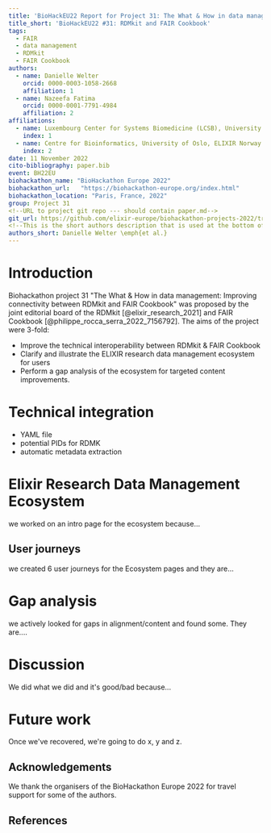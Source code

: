 ```yaml
---
title: 'BioHackEU22 Report for Project 31: The What & How in data management: Improving connectivity between RDMkit and FAIR Cookbook'
title_short: 'BioHackEU22 #31: RDMkit and FAIR Cookbook'
tags:
  - FAIR
  - data management
  - RDMkit
  - FAIR Cookbook
authors:
  - name: Danielle Welter
    orcid: 0000-0003-1058-2668
    affiliation: 1
  - name: Nazeefa Fatima 
    orcid: 0000-0001-7791-4984 
    affiliation: 2
affiliations:
  - name: Luxembourg Center for Systems Biomedicine (LCSB), University of Luxembourg, Esch-sur-Alzette, Luxembourg
    index: 1
  - name: Centre for Bioinformatics, University of Oslo, ELIXIR Norway
    index: 2
date: 11 November 2022
cito-bibliography: paper.bib
event: BH22EU
biohackathon_name: "BioHackathon Europe 2022"
biohackathon_url:   "https://biohackathon-europe.org/index.html"
biohackathon_location: "Paris, France, 2022"
group: Project 31
<!--URL to project git repo --- should contain paper.md-->
git_url: https://github.com/elixir-europe/biohackathon-projects-2022/tree/main/projects/31/bhxiv
<!--This is the short authors description that is used at the bottom of the generated paper.-->
authors_short: Danielle Welter \emph{et al.}
---
```

<!--

The paper.md, bibtex and figure file can be found in this repo:

  https://github.com/journal-of-research-objects/Example-BioHackrXiv-Paper

To modify, please clone the repo. You can generate PDF of the paper by
pasting above link (or yours) in

  http://biohackrxiv.genenetwork.org/

-->

# Introduction

Biohackathon project 31 "The What & How in data management: Improving connectivity between RDMkit and FAIR Cookbook" was proposed by the joint editorial board of the RDMkit [@elixir_research_2021] and FAIR Cookbook [@philippe_rocca_serra_2022_7156792]. The aims of the project were 3-fold:

- Improve the technical interoperability between RDMkit & FAIR Cookbook
- Clarify and illustrate the ELIXIR research data management ecosystem for users
- Perform a gap analysis of the ecosystem for targeted content improvements.


# Technical integration

- YAML file
- potential PIDs for RDMK
- automatic metadata extraction


# Elixir Research Data Management Ecosystem

we worked on an intro page for the ecosystem because...

## User journeys

we created 6 user journeys for the Ecosystem pages and they are...


# Gap analysis

we actively looked for gaps in alignment/content and found some. They are....
  
  
# Discussion

We did what we did and it's good/bad because...


# Future work

Once we've recovered, we're going to do x, y and z.


## Acknowledgements

We thank the organisers of the BioHackathon Europe 2022 for travel support for some of the authors.

## References
